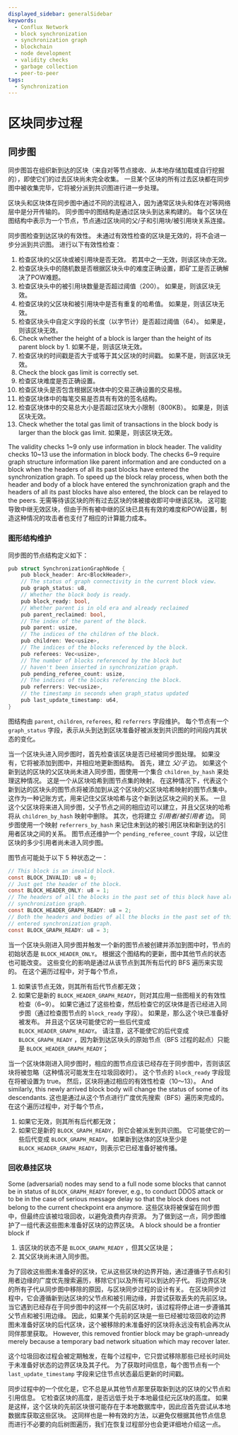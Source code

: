 ```yaml
---
displayed_sidebar: generalSidebar
keywords:
  - Conflux Network
  - block synchronization
  - synchronization graph
  - blockchain
  - node development
  - validity checks
  - garbage collection
  - peer-to-peer
tags:
  - Synchronization
---
```


# 区块同步过程

## 同步图

同步图旨在组织新到达的区块（来自对等节点接收、从本地存储加载或自行挖掘的），即使它们的过去区块尚未完全收集。 一旦某个区块的所有过去区块都在同步图中被收集完毕，它将被分派到共识图进行进一步处理。

区块头和区块体在同步图中通过不同的流程进入，因为通常区块头和体在对等网络层中是分开传输的。 同步图中的图结构是通过区块头到达来构建的。 每个区块在图结构中表示为一个节点，节点通过区块间的父/子和引用块/被引用块关系连接。

同步图检查到达区块的有效性。 未通过有效性检查的区块是无效的，将不会进一步分派到共识图。 进行以下有效性检查：

1. 检查区块的父区块或被引用块是否无效。 若其中之一无效，则该区块亦无效。
2. 检查区块头中的随机数是否根据区块头中的难度正确设置，即矿工是否正确解决了POW难题。
3. 检查区块头中的被引用块数量是否超过阈值（200）。 如果是，则该区块无效。
4. 检查区块的父区块和被引用块中是否有重复的哈希值。 如果是，则该区块无效。
5. 检查区块头中自定义字段的长度（以字节计）是否超过阈值（64）。 如果是，则该区块无效。
6. Check whether the height of a block is larger than the height of its parent block by 1. 如果不是，则该区块无效。
7. 检查区块的时间戳是否大于或等于其父区块的时间戳。 如果不是，则该区块无效。
8. Check the block gas limit is correctly set.
9. 检查区块难度是否正确设置。
10. 检查区块头是否包含根据区块体中的交易正确设置的交易根。
11. 检查区块体中的每笔交易是否具有有效的签名结构。
12. 检查区块体中的交易总大小是否超过区块大小限制（800KB）。 如果是，则该区块无效。
13. Check whether the total gas limit of transactions in the block body is larger than the block gas limit. 如果是，则该区块无效。

The validity checks 1~9 only use information in block header. The validity checks 10~13 use the information in block body. The checks 6~9 require graph structure information like parent information and are conducted on a block when the headers of all its past blocks have entered the synchronization graph. To speed up the block relay process, when both the header and body of a block have entered the synchronization graph and the headers of all its past blocks have also entered, the block can be relayed to the peers. 无需等待该区块的所有过去区块的体被接收即可中继该区块。 这可能导致中继无效区块，但由于所有被中继的区块已具有有效的难度和POW设置，制造这种情况的攻击者也支付了相应的计算能力成本。

### 图形结构维护

同步图的节点结构定义如下：

```c
pub struct SynchronizationGraphNode {
    pub block_header: Arc<BlockHeader>,
    // The status of graph connectivity in the current block view.
    pub graph_status: u8,
    // Whether the block body is ready.
    pub block_ready: bool,
    // Whether parent is in old era and already reclaimed
    pub parent_reclaimed: bool,
    // The index of the parent of the block.
    pub parent: usize,
    // The indices of the children of the block.
    pub children: Vec<usize>,
    // The indices of the blocks referenced by the block.
    pub referees: Vec<usize>,
    // The number of blocks referenced by the block but
    // haven't been inserted in synchronization graph.
    pub pending_referee_count: usize,
    // The indices of the blocks referencing the block.
    pub referrers: Vec<usize>,
    // the timestamp in seconds when graph_status updated
    pub last_update_timestamp: u64,
}

```

图结构由 `parent`, `children`, `referees`, 和 `referrers` 字段维护。 每个节点有一个 `graph_status` 字段，表示从头到达到区块准备好被派发到共识图的时间段内其状态的变化。

当一个区块头进入同步图时，首先检查该区块是否已经被同步图处理。
如果没有，它将被添加到图中，并相应地更新图结构。
首先，建立 _父/子_ 边。
如果这个新到达的区块的父区块尚未进入同步图，图使用一个集合 `children_by_hash` 来处理这种情况。
这是一个从区块哈希到图节点集的映射。
在这种情况下，代表这个新到达的区块头的图节点将被添加到从这个区块的父区块哈希映射的图节点集中。
这作为一种记账方式，用来记住父区块哈希与这个新到达区块之间的关系。
一旦这个父区块将来进入同步图，父子节点之间的相应边可以建立，并且父区块的哈希将从 `children_by_hash` 映射中删除。
其次，也将建立 _引用者/被引用者_ 边。
同步图使用一个映射 `referrers_by_hash` 来记住未到达的被引用区块和新到达的引用者区块之间的关系。
图节点还维护一个 `pending_referee_count` 字段，以记住区块的多少引用者尚未进入同步图。

图节点可能处于以下 5 种状态之一：

```c
// This block is an invalid block.
const BLOCK_INVALID: u8 = 0;
// Just get the header of the block.
const BLOCK_HEADER_ONLY: u8 = 1;
// The headers of all the blocks in the past set of this block have already entered
// synchronization graph. 
const BLOCK_HEADER_GRAPH_READY: u8 = 2;
// Both the headers and bodies of all the blocks in the past set of this block have
// entered synchronization graph.
const BLOCK_GRAPH_READY: u8 = 3;
```

当一个区块头刚进入同步图并触发一个新的图节点被创建并添加到图中时，节点的初始状态是 `BLOCK_HEADER_ONLY`。
根据这个图结构的更新，图中其他节点的状态也可能改变。
这些变化的影响是通过从该节点到其所有后代的 BFS 遍历来实现的。
在这个遍历过程中，对于每个节点，

1. 如果该节点无效，则其所有后代节点都无效；
2. 如果它是新的 `BLOCK_HEADER_GRAPH_READY`，则对其应用一些图相关的有效性检查（6~9）。
   如果它通过了这些检查，然后检查它的区块体是否已经进入同步图（通过检查图节点的 `block_ready` 字段）。
   如果是，那么这个块已准备好被发布。 并且这个区块可能使它的一些后代变成 `BLOCK_HEADER_GRAPH_READY`。
   请注意，这不能使它的后代变成 `BLOCK_GRAPH_READY` ，因为新到达区块头的原始节点（BFS 过程的起点）只能是 `BLOCK_HEADER_GRAPH_READY`；

当一个区块体刚进入同步图时，相应的图节点应该已经存在于同步图中，否则该区块将被忽略（这种情况可能发生在垃圾回收时）。
这个节点的 `block_ready` 字段现在将被设置为 true。
然后，区块将通过相应的有效性检查（10～13）。
And similarly, this newly arrived block body will change the status of some of its descendants.
这也是通过从这个节点进行广度优先搜索（BFS）遍历来完成的。
在这个遍历过程中，对于每个节点，

1. 如果它无效，则其所有后代都无效；
2. 如果它是新的 `BLOCK_GRAPH_READY`，则它会被派发到共识图。
   它可能使它的一些后代变成 `BLOCK_GRAPH_READY`。
   如果新到达体的区块至少是 `BLOCK_HEADER_GRAPH_READY`，则表示它已经准备好被传播。

### 回收悬挂区块

Some (adversarial) nodes may send to a full node some blocks that cannot be in status of `BLOCK_GRAPH_READY` forever, e.g., to conduct DDOS attack or to be in the case of serious message delay so that the block does not belong to the current checkpoint era anymore.
这些区块将被保留在同步图中，但最终应该被垃圾回收，以避免浪费内存资源。
为了做到这一点，同步图维护了一组代表这些图未准备好区块的边界区块。
A block should be a frontier block if

1. 该区块的状态不是 `BLOCK_GRAPH_READY` ，但其父区块是；
2. 其父区块尚未进入同步图。

为了回收这些图未准备好的区块，它从这些区块的边界开始，通过遵循子节点和引用者边缘的广度优先搜索遍历，移除它们以及所有可以到达的子代。
将边界区块的所有子代从同步图中移除的原因，与区块同步过程的设计有关。
在区块同步过程中，它会遵循新到达区块的父节点和被引用边缘，并尝试获取丢失的先前区块。
当它遇到已经存在于同步图中的这样一个先前区块时，该过程将停止进一步遵循其父节点和被引用边缘。
因此，如果某个先前的区块是一些已经被垃圾回收的边界图未准备好区块的后代区块，这个被移除的未准备好的区块将永远没有机会再次从同伴那里获取。
However, this removed frontier block may be graph-unready merely because a temporary bad network situation which may recover later.

这个垃圾回收过程会被定期触发，在每个过程中，它只尝试移除那些已经长时间处于未准备好状态的边界区块及其子代。
为了获取时间信息，每个图节点有一个 `last_update_timestamp` 字段来记住节点状态最后更新的时间戳。

同步过程中的一个优化是，它不总是从其他节点那里获取新到达的区块的父节点和引用信息。
它检查区块的高度，是否远低于处于本地最佳纪元区块的高度。
如果是这样，这个区块的先前区块很可能存在于本地数据库中，因此应首先尝试从本地数据库获取这些区块。
这同样也是一种有效的方法，以避免仅根据其他节点信息而进行不必要的向后树图遍历，我们在恢复过程部分也会更详细地介绍这一点。
